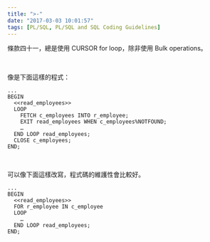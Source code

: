 ```yaml
---
title: ">-"
date: "2017-03-03 10:01:57"
tags: [PL/SQL, PL/SQL and SQL Coding Guidelines]
---
```



條款四十一，總是使用 CURSOR for loop，除非使用 Bulk operations。

<!-- More -->

<br/>

像是下面這樣的程式：

```psql
...
BEGIN 
  <<read_employees>> 
  LOOP
    FETCH c_employees INTO r_employee;  
	EXIT read_employees WHEN c_employees%NOTFOUND;
    … 	
  END LOOP read_employees; 
  CLOSE c_employees;
END;
```

<br/>


可以像下面這樣改寫，程式碼的維護性會比較好。

```psql
...
BEGIN 
  <<read_employees>> 
  FOR r_employee IN c_employee 
  LOOP 
    … 
  END LOOP read_employees; 
END;

```

<br/>

